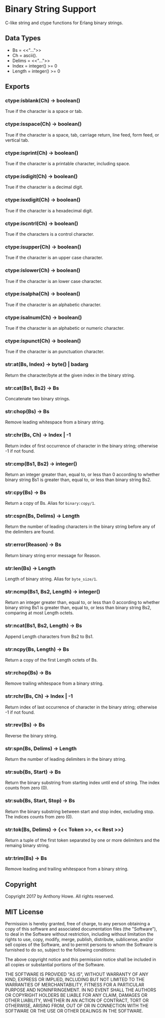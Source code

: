 Binary String Support
=====================

C-like string and ctype functions for Erlang binary strings.


Data Types
----------

* Bs = <<"...">>
* Ch = ascii().
* Delims = <<"...">>
* Index = integer() >= 0
* Length = integer() >= 0

Exports
-------

### ctype:isblank(Ch) -> boolean()
True if the character is a space or tab.

### ctype:isspace(Ch) -> boolean()
True if the character is a space, tab, carriage return, line feed, form feed, or vertical tab.

### ctype:isprint(Ch) -> boolean()
True if the character is a printable character, including space.

### ctype:isdigit(Ch) -> boolean()
True if the character is a decimal digit.

### ctype:isxdigit(Ch) -> boolean()
True if the character is a hexadecimal digit.

### ctype:iscntrl(Ch) -> boolean()
True if the characters is a control character.

### ctype:isupper(Ch) -> boolean()
True if the character is an upper case character.

### ctype:islower(Ch) -> boolean()
True if the character is an lower case character.

### ctype:isalpha(Ch) -> boolean()
True if the character is an alphabetic character.

### ctype:isalnum(Ch) -> boolean()
True if the character is an alphabetic or numeric character.

### ctype:ispunct(Ch) -> boolean()
True if the character is an punctuation character.

### str:at(Bs, Index) -> byte() | badarg
Return the character/byte at the given index in the binary string.

### str:cat(Bs1, Bs2) -> Bs
Concatenate two binary strings.

### str:chop(Bs) -> Bs
Remove leading whitespace from a binary string.

### str:chr(Bs, Ch) ->  Index | -1
Return index of first occurrence of character in the binary string; otherwise -1 if not found.

### str:cmp(Bs1, Bs2) -> integer() 
Return an integer greater than, equal to, or less than 0 according to whether binary string Bs1 is greater than, equal to, or less than binary string Bs2.

### str:cpy(Bs) -> Bs
Return a copy of Bs.  Alias for `binary:copy/1`.

### str:cspn(Bs, Delims) -> Length
Return the number of leading characters in the binary string before any of the delimiters are found.

### str:error(Reason) -> Bs
Return binary string error message for Reason.

### str:len(Bs) -> Length
Length of binary string.  Alias for `byte_size/1`.

### str:ncmp(Bs1, Bs2, Length) -> integer() 
Return an integer greater than, equal to, or less than 0 according to whether binary string Bs1 is greater than, equal to, or less than binary string Bs2, comparing at most Length octets.

### str:ncat(Bs1, Bs2, Length) -> Bs
Append Length characters from Bs2 to Bs1.

### str:ncpy(Bs, Length) -> Bs
Return a copy of the first Length octets of Bs. 

### str:rchop(Bs) ->  Bs
Remove trailing whitespace from a binary string.

### str:rchr(Bs, Ch) ->  Index | -1
Return index of last occurrence of character in the binary string; otherwise -1 if not found.

### str:rev(Bs) -> Bs
Reverse the binary string.

### str:spn(Bs, Delims) -> Length
Return the number of leading delimiters in the binary string.

### str:sub(Bs, Start) -> Bs  
Return the binary substring from starting index until  end of string.  The index counts from zero (0).

### str:sub(Bs, Start, Stop) -> Bs
Return the binary substring between start and stop index, excluding stop.  The indices counts from zero (0).

### str:tok(Bs, Delims) -> {<< Token >>, << Rest >>}
Return a tuple of the first token separated by one or more delimiters and the remaing binary string.

### str:trim(Bs) -> Bs
Remove leading and trailing whitespace from a binary string.


Copyright
---------

Copyright 2017 by Anthony Howe.  All rights reserved.


MIT License
-----------

Permission is hereby granted, free of charge, to any person obtaining a copy of this software and associated documentation files (the "Software"), to deal in the Software without restriction, including without limitation the rights to use, copy, modify, merge, publish, distribute, sublicense, and/or sell copies of the Software, and to permit persons to whom the Software is furnished to do so, subject to the following conditions:

The above copyright notice and this permission notice shall be included in all copies or substantial portions of the Software.

THE SOFTWARE IS PROVIDED "AS IS", WITHOUT WARRANTY OF ANY KIND, EXPRESS OR IMPLIED, INCLUDING BUT NOT LIMITED TO THE WARRANTIES OF MERCHANTABILITY, FITNESS FOR A PARTICULAR PURPOSE AND NONINFRINGEMENT. IN NO EVENT SHALL THE AUTHORS OR COPYRIGHT HOLDERS BE LIABLE FOR ANY CLAIM, DAMAGES OR OTHER LIABILITY, WHETHER IN AN ACTION OF CONTRACT, TORT OR OTHERWISE, ARISING FROM, OUT OF OR IN CONNECTION WITH THE SOFTWARE OR THE USE OR OTHER DEALINGS IN THE SOFTWARE.
